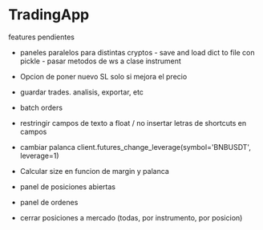 # TradingApp

features pendientes

 - paneles paralelos para distintas cryptos
        - save and load dict to file con pickle
        - pasar metodos de ws a clase instrument
        

 - Opcion de poner nuevo SL solo si mejora el precio

 - guardar trades. analisis, exportar, etc

 - batch orders

 - restringir campos de texto a float / no insertar letras de shortcuts en campos

 - cambiar palanca
    client.futures_change_leverage(symbol='BNBUSDT', leverage=1) 
    
 - Calcular size en funcion de margin y palanca

 - panel de posiciones abiertas

 - panel de ordenes

 - cerrar posiciones a mercado (todas, por instrumento, por posicion)